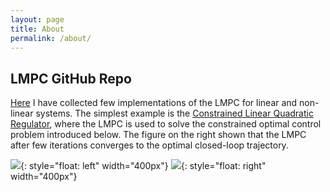 ```yaml
---
layout: page
title: About
permalink: /about/
---
```

## LMPC GitHub Repo
[Here](https://github.com/urosolia/LMPC) I have collected few implementations of the LMPC for linear and non-linear systems. The simplest example is the [Constrained Linear Quadratic Regulator](https://github.com/urosolia/LMPC/tree/master/LinearLMPC), where the LMPC is used to solve the constrained optimal control problem introduced below. The figure on the right shown that the LMPC after few iterations converges to the optimal closed-loop trajectory.

![](/images/pic/codeImg/CQLR.JPG){: style="float: left" width="400px"}
![](/images/pic/codeImg/CQLR_cl.JPG){: style="float: right" width="400px"}

